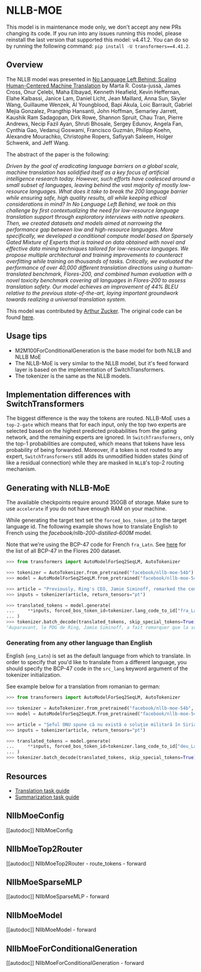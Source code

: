 <!--Copyright 2023 The HuggingFace Team. All rights reserved.

Licensed under the Apache License, Version 2.0 (the "License"); you may not use this file except in compliance with
the License. You may obtain a copy of the License at

http://www.apache.org/licenses/LICENSE-2.0

Unless required by applicable law or agreed to in writing, software distributed under the License is distributed on
an "AS IS" BASIS, WITHOUT WARRANTIES OR CONDITIONS OF ANY KIND, either express or implied. See the License for the
specific language governing permissions and limitations under the License.

⚠️ Note that this file is in Markdown but contain specific syntax for our doc-builder (similar to MDX) that may not be
rendered properly in your Markdown viewer.

-->

# NLLB-MOE

<Tip warning={true}>

This model is in maintenance mode only, we don't accept any new PRs changing its code.
If you run into any issues running this model, please reinstall the last version that supported this model: v4.41.2.
You can do so by running the following command: `pip install -U transformers==4.41.2`.

</Tip>


## Overview

The NLLB model was presented in [No Language Left Behind: Scaling Human-Centered Machine Translation](https://arxiv.org/abs/2207.04672) by Marta R. Costa-jussà, James Cross, Onur Çelebi,
Maha Elbayad, Kenneth Heafield, Kevin Heffernan, Elahe Kalbassi, Janice Lam, Daniel Licht, Jean Maillard, Anna Sun, Skyler Wang, Guillaume Wenzek, Al Youngblood, Bapi Akula,
Loic Barrault, Gabriel Mejia Gonzalez, Prangthip Hansanti, John Hoffman, Semarley Jarrett, Kaushik Ram Sadagopan, Dirk Rowe, Shannon Spruit, Chau Tran, Pierre Andrews,
Necip Fazil Ayan, Shruti Bhosale, Sergey Edunov, Angela Fan, Cynthia Gao, Vedanuj Goswami, Francisco Guzmán, Philipp Koehn, Alexandre Mourachko, Christophe Ropers,
Safiyyah Saleem, Holger Schwenk, and Jeff Wang.

The abstract of the paper is the following:

*Driven by the goal of eradicating language barriers on a global scale, machine translation has solidified itself as a key focus of artificial intelligence research today.
However, such efforts have coalesced around a small subset of languages, leaving behind the vast majority of mostly low-resource languages. What does it take to break the
200 language barrier while ensuring safe, high quality results, all while keeping ethical considerations in mind? In No Language Left Behind, we took on this challenge by
first contextualizing the need for low-resource language translation support through exploratory interviews with native speakers. Then, we created datasets and models aimed
at narrowing the performance gap between low and high-resource languages. More specifically, we developed a conditional compute model based on Sparsely Gated Mixture of
Experts that is trained on data obtained with novel and effective data mining techniques tailored for low-resource languages. We propose multiple architectural and training
improvements to counteract overfitting while training on thousands of tasks. Critically, we evaluated the performance of over 40,000 different translation directions using
a human-translated benchmark, Flores-200, and combined human evaluation with a novel toxicity benchmark covering all languages in Flores-200 to assess translation safety.
Our model achieves an improvement of 44% BLEU relative to the previous state-of-the-art, laying important groundwork towards realizing a universal translation system.*

This model was contributed by [Arthur Zucker](https://huggingface.co/ArthurZ).
The original code can be found [here](https://github.com/facebookresearch/fairseq).

## Usage tips

- M2M100ForConditionalGeneration is the base model for both NLLB and NLLB MoE
- The NLLB-MoE is very similar to the NLLB model, but it's feed forward layer is based on the implementation of SwitchTransformers.
- The tokenizer is the same as the NLLB models.

## Implementation differences with SwitchTransformers

The biggest difference is the way the tokens are routed. NLLB-MoE uses a `top-2-gate` which means that for each input, only the top two experts are selected based on the 
highest predicted probabilities from the gating network, and the remaining experts are ignored. In `SwitchTransformers`, only the top-1 probabilities are computed, 
which means that tokens have less probability of being forwarded. Moreover, if a token is not routed to any expert, `SwitchTransformers` still adds its unmodified hidden 
states (kind of like a residual connection) while they are masked in `NLLB`'s top-2 routing mechanism. 

## Generating with NLLB-MoE

The available checkpoints require around 350GB of storage. Make sure to use `accelerate` if you do not have enough RAM on your machine.

While generating the target text set the `forced_bos_token_id` to the target language id. The following
example shows how to translate English to French using the *facebook/nllb-200-distilled-600M* model.

Note that we're using the BCP-47 code for French `fra_Latn`. See [here](https://github.com/facebookresearch/flores/blob/main/flores200/README.md#languages-in-flores-200)
for the list of all BCP-47 in the Flores 200 dataset.

```python
>>> from transformers import AutoModelForSeq2SeqLM, AutoTokenizer

>>> tokenizer = AutoTokenizer.from_pretrained("facebook/nllb-moe-54b")
>>> model = AutoModelForSeq2SeqLM.from_pretrained("facebook/nllb-moe-54b")

>>> article = "Previously, Ring's CEO, Jamie Siminoff, remarked the company started when his doorbell wasn't audible from his shop in his garage."
>>> inputs = tokenizer(article, return_tensors="pt")

>>> translated_tokens = model.generate(
...     **inputs, forced_bos_token_id=tokenizer.lang_code_to_id["fra_Latn"], max_length=50
... )
>>> tokenizer.batch_decode(translated_tokens, skip_special_tokens=True)[0]
"Auparavant, le PDG de Ring, Jamie Siminoff, a fait remarquer que la société avait commencé lorsque sa sonnette n'était pas audible depuis son magasin dans son garage."
```

### Generating from any other language than English

English (`eng_Latn`) is set as the default language from which to translate. In order to specify that you'd like to translate from a different language,
you should specify the BCP-47 code in the `src_lang` keyword argument of the tokenizer initialization.

See example below for a translation from romanian to german:

```python
>>> from transformers import AutoModelForSeq2SeqLM, AutoTokenizer

>>> tokenizer = AutoTokenizer.from_pretrained("facebook/nllb-moe-54b", src_lang="ron_Latn")
>>> model = AutoModelForSeq2SeqLM.from_pretrained("facebook/nllb-moe-54b")

>>> article = "Şeful ONU spune că nu există o soluţie militară în Siria"
>>> inputs = tokenizer(article, return_tensors="pt")

>>> translated_tokens = model.generate(
...     **inputs, forced_bos_token_id=tokenizer.lang_code_to_id["deu_Latn"], max_length=30
... )
>>> tokenizer.batch_decode(translated_tokens, skip_special_tokens=True)[0]
```

## Resources

- [Translation task guide](../tasks/translation)
- [Summarization task guide](../tasks/summarization)


## NllbMoeConfig

[[autodoc]] NllbMoeConfig

## NllbMoeTop2Router

[[autodoc]] NllbMoeTop2Router
    - route_tokens
    - forward

## NllbMoeSparseMLP

[[autodoc]] NllbMoeSparseMLP
    - forward

## NllbMoeModel

[[autodoc]] NllbMoeModel
    - forward

## NllbMoeForConditionalGeneration

[[autodoc]] NllbMoeForConditionalGeneration
    - forward

